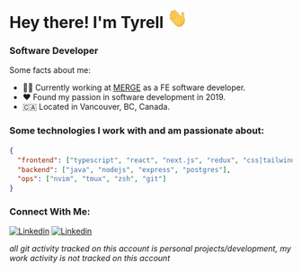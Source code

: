 # Hey there! I'm Tyrell <img alt="Blue blob jumping" src='images\wave.gif' width="36" height="36">

<!-- [![Activity](https://img.shields.io/badge/activity-coding-green)](https://github.com/tyrellcurry/)
[![Focus](https://img.shields.io/badge/current%20focus:-fullstack-blue)](https://github.com/tyrellcurry/) -->

### Software Developer

Some facts about me:
* 👨‍💻 Currently working at [MERGE](https://mergeworld.com/) as a FE software developer.
* ❤️ Found my passion in software development in 2019.
* 🇨🇦 Located in Vancouver, BC, Canada.


### Some technologies I work with and am passionate about:

```json
{
  "frontend": ["typescript", "react", "next.js", "redux", "css|tailwindcss|sass", "jest", "storybook"],
  "backend": ["java", "nodejs", "express", "postgres"],
  "ops": ["nvim", "tmux", "zsh", "git"]
}
```

### Connect With Me:

[![Linkedin](https://skillicons.dev/icons?i=linkedin)](https://www.linkedin.com/in/tyrellcurry/)
[![Linkedin](https://skillicons.dev/icons?i=twitter)](https://twitter.com/Tyrell_io)

_all git activity tracked on this account is personal projects/development, my work activity is not tracked on this account_

